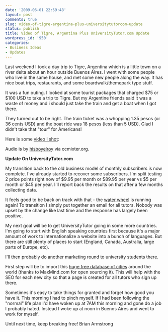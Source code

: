 ```yaml
---
date: '2009-06-01 22:59:48'
layout: post
comments: true
slug: video-of-tigre-argentina-plus-universitytutorcom-update
status: publish
title: Video of Tigre, Argentina Plus UniversityTutor.com Update
wordpress_id: '950'
categories:
- Business Ideas
- Updates
---
```


Last weekend I took a day trip to Tigre, Argentina which is a little town on a river delta about an hour outside Buenos Aires. I went with some people who live in the same house, and met some new people along the way. It has nice boat trips, restaurants, and some boardwalk/themepark type stuff.

It was a fun outing. I looked at some tourist packages that charged $75 or $100 USD to take a trip to Tigre. But my Argentine friends said it was a waste of money and i should just take the train and get a boat when I got there.

They turned out to be right. The train ticket was a whopping 1.35 pesos (or 36 cents USD) and the boat ride was 18 pesos (less than 5 USD). Glad I didn't take that "tour" for Americans!

Here is some [video I shot](http://www.youtube.com/watch?v=1pb3KCQc9q4):



Audio is by [hisboyelroy](http://ccmixter.org/files/hisboyelroy/430) via ccmixter.org.

**Update On UniversityTutor.com**

My transition back to the old business model of monthly subscribers is now complete. I've already started to recover some subscribers. I'm split testing 2 price points right now of $9.95 per month or $89.95 per year vs $5 per month or $45 per year. I'll report back the results on that after a few months collecting data.

It feels good to be back on track with that - the [water wheel](http://brianarmstrong.org/posts/the-secret-to-working-less-producing-more-and-getting-rich/) is running again! To transition I simply put together an email for all tutors. Nobody was upset by the change like last time and the response has largely been positive.

My next goal will be to get UniversityTutor going in some more countries. I'm going to start with English speaking countries first because it's a major amount of work to internationalize a website into a bunch of languages. But there are still plenty of places to start (England, Canada, Australia, large parts of Europe, etc).

I'll then probably do another marketing round to university students there.

First step will be to import this [huge free database of cities](http://www.maxmind.com/app/worldcities) around the world (thanks to MaxMind.com for open sourcing it). This will help with the SEO for each new city so that a page is created for all tutors who sign up there.

Sometimes it's easy to take things for granted and forget how good you have it. This morning I had to pinch myself. If I had been following the "normal" life plan I'd have woken up at 7AM this morning and gone do a job I probably hated. Instead I woke up at noon in Buenos Aires and went to work for myself.

Until next time, keep breaking free!
Brian Armstrong
